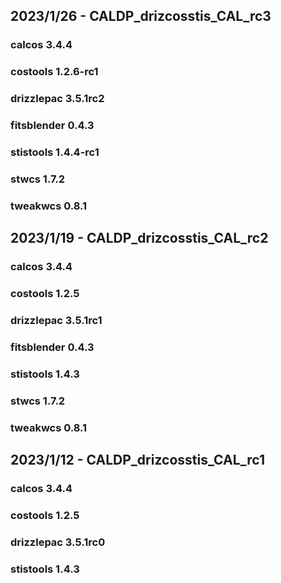 ## 2023/1/26 - CALDP_drizcosstis_CAL_rc3
### calcos 3.4.4
### costools 1.2.6-rc1
### drizzlepac 3.5.1rc2
### fitsblender 0.4.3
### stistools 1.4.4-rc1
### stwcs 1.7.2
### tweakwcs 0.8.1

## 2023/1/19 - CALDP_drizcosstis_CAL_rc2
### calcos 3.4.4
### costools 1.2.5
### drizzlepac 3.5.1rc1
### fitsblender 0.4.3
### stistools 1.4.3
### stwcs 1.7.2
### tweakwcs 0.8.1

## 2023/1/12 - CALDP_drizcosstis_CAL_rc1
### calcos 3.4.4
### costools 1.2.5
### drizzlepac 3.5.1rc0
### stistools 1.4.3

